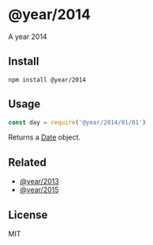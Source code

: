 # @year/2014

A year 2014

## Install

~~~
npm install @year/2014
~~~

## Usage

~~~js
const day = require('@year/2014/01/01')
~~~

Returns a [Date](https://developer.mozilla.org/en-US/docs/Web/JavaScript/Reference/Global_Objects/Date) object.

## Related

* [@year/2013](https://github.com/antonmedv/year/tree/master/packages/2013)
* [@year/2015](https://github.com/antonmedv/year/tree/master/packages/2015)

## License

MIT
